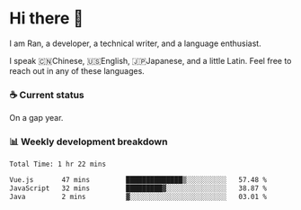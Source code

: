 # Hi there 👋

I am Ran, a developer, a technical writer, and a language enthusiast.

I speak 🇨🇳Chinese, 🇺🇸English, 🇯🇵Japanese, and a little Latin. Feel free to reach out in any of these languages.

<!-- [LinkedIn]() | [Twitter]() | [📧]() -->

### ☕ Current status

On a gap year.

### 📊 Weekly development breakdown

<!--START_SECTION:waka-->

```txt
Total Time: 1 hr 22 mins

Vue.js       47 mins         ██████████████▒░░░░░░░░░░   57.48 %
JavaScript   32 mins         █████████▓░░░░░░░░░░░░░░░   38.87 %
Java         2 mins          ▓░░░░░░░░░░░░░░░░░░░░░░░░   03.01 %
```

<!--END_SECTION:waka-->
